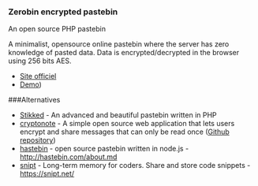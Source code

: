### Zerobin encrypted pastebin
An open source PHP pastebin

A minimalist, opensource online pastebin where the server has zero knowledge of pasted data. Data is encrypted/decrypted in the browser using 256 bits AES. 

 * [Site officiel](http://sebsauvage.net/wiki/doku.php?id=php:zerobin)
 * [Demo](http://sebsauvage.net/paste/))


###Alternatives
 * [Stikked](https://github.com/claudehohl/Stikked) - An advanced and beautiful pastebin written in PHP
 * [cryptonote](https://cryptonote.it) - A simple open source web application that lets users encrypt and share messages that can only be read once ([Github repository](https://github.com/alainmeier/cryptonote))
 * [hastebin](https://github.com/seejohnrun/haste-server) -  open source pastebin written in node.js - http://hastebin.com/about.md
 * [snipt](https://github.com/nicksergeant/snipt/) -  Long-term memory for coders. Share and store code snippets - https://snipt.net/
